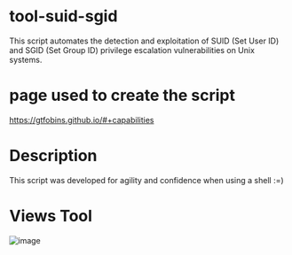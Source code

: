 # tool-suid-sgid
This script automates the detection and exploitation of SUID (Set User ID) and SGID (Set Group ID) privilege escalation vulnerabilities on Unix systems.

# page used to create the script
https://gtfobins.github.io/#+capabilities

# Description
This script was developed for agility and confidence when using a shell :=)

# Views Tool
![image](https://github.com/claudiosc01/tool-suid-sgid/assets/138518422/e933ba9a-cf7c-46c7-a1d6-e2674eecf463)

